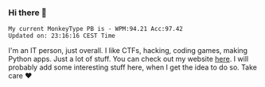 ### Hi there 👋
<!-- PB START -->
```
My current MonkeyType PB is - WPM:94.21 Acc:97.42
Updated on: 23:16:16 CEST Time
```
<!-- PB END -->
I'm an IT person, just overall. I like CTFs, hacking, coding games, making Python apps. Just a lot of stuff.
You can check out my website [here](https://skill3472.github.io/).
I will probably add some interesting stuff here, when I get the idea to do so. Take care ❤️
